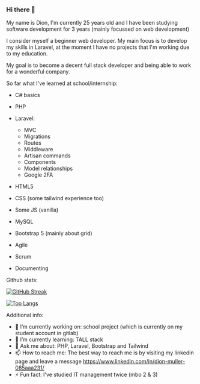 ### Hi there 👋

My name is Dion, I'm currently 25 years old and I have been studying software development for 3 years (mainly focussed on web development)

I consider myself a beginner web developer. My main focus is to develop my skills in Laravel, at the moment I have no projects that I'm working due to my education. 

My goal is to become a decent full stack developer and being able to work for a wonderful company.

So far what I've learned at school/internship:

- C# basics
- PHP
- Laravel:
    - MVC
    - Migrations
    - Routes
    - Middleware
    - Artisan commands
    - Components
    - Model relationships
    - Google 2FA
  
- HTML5
- CSS (some tailwind experience too)
- Some JS (vanilla)
- MySQL
- Bootstrap 5 (mainly about grid)
- Agile
- Scrum
- Documenting


Github stats:

[![GitHub Streak](https://github-readme-streak-stats.herokuapp.com?user=dmuller021&theme=dark&mode=weekly)](https://git.io/streak-stats)

[![Top Langs](https://github-readme-stats.vercel.app/api/top-langs/?username=dmuller021&layout=compact&theme=vision-friendly-dark)](https://github.com/anuraghazra/github-readme-stats)



Additional info:

- 🔭 I’m currently working on: school project (which is currently on my student account in gitlab) 
- 🌱 I’m currently learning: TALL stack
- 💬 Ask me about: PHP, Laravel, Bootstrap and Tailwind
- 📫 How to reach me: The best way to reach me is by visiting my linkedin page and leave a message https://www.linkedin.com/in/dion-muller-085aaa231/
- ⚡ Fun fact: I've studied IT management twice (mbo 2 & 3)
